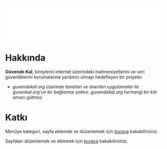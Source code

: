![Logo](./docs/images/logo.png)

# Hakkında

**Güvende Kal**, bireylerin internet üzerindeki mahremiyetlerini ve veri güvenliklerini korumalarına yardımcı olmayı hedefleyen bir projeler. 

- *guvendekal.org üzerinde tanıtılan ve önerilen uygulamalar ile guvenkal.org'un bir bağlantısı yoktur. guvendekal.org herhangi bir kâr amacı gütmez.*

# Katkı

Menüye kategori, sayfa eklemek ve düzenlemek için [buraya](https://github.com/GokturkTalha/guvendekal.org/blob/main/docs/_sidebar.md) bakabilirsiniz.

Sayfaları düzenlemek ve eklemek için [buraya](https://github.com/GokturkTalha/guvendekal.org/tree/main/docs) bakabilirsiniz.

